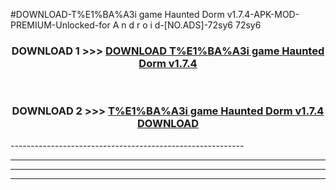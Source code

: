 #DOWNLOAD-T%E1%BA%A3i game Haunted Dorm v1.7.4-APK-MOD-PREMIUM-Unlocked-for A n d r o i d-[NO.ADS]-72sy6 72sy6 



<div align="center">

<h3>DOWNLOAD 1 >>> <a href="https://t.co/FKmqrqFo6t??judul=T%E1%BA%A3i game Haunted Dorm v1.7.4">DOWNLOAD T%E1%BA%A3i game Haunted Dorm v1.7.4</a></h3><br>

<h3>DOWNLOAD 2 >>> <a href="https://t.co/FKmqrqFo6t??judul=T%E1%BA%A3i game Haunted Dorm v1.7.4">T%E1%BA%A3i game Haunted Dorm v1.7.4 DOWNLOAD </a></h3>

</div>
----------------------------------------------------------

----------------------------------------------------------

----------------------------------------------------------

----------------------------------------------------------




